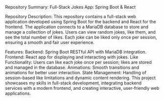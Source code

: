 Repository Summary:
Full-Stack Jokes App: Spring Boot & React

Repository Description:
This repository contains a full-stack web application developed using Spring Boot for the backend and React for the frontend. The application connects to a MariaDB database to store and manage a collection of jokes. Users can view random jokes, like them, and see the total number of likes. Each joke can be liked only once per session, ensuring a smooth and fair user experience.

Features:
Backend: Spring Boot RESTful API with MariaDB integration.
Frontend: React app for displaying and interacting with jokes.
Like Functionality: Users can like each joke once per session; likes are stored and managed in the database.
Animations: Smooth transitions and animations for better user interaction.
State Management: Handling of session-based like limitations and dynamic content rendering.
This project showcases my skills in full-stack development, integrating backend services with a modern frontend, and creating interactive, user-friendly web applications.
